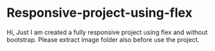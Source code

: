 # Responsive-project-using-flex
Hi, Just I am created a fully responsive project using flex and without bootstrap.
Please extract image folder also before use the project.
